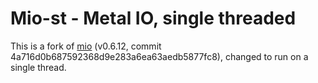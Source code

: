 # Mio-st - Metal IO, single threaded

This is a fork of [mio] (v0.6.12, commit
4a716d0b687592368d9e283a6ea63aedb5877fc8), changed to run on a single thread.

[mio]: https://github.com/carllerche/mio
